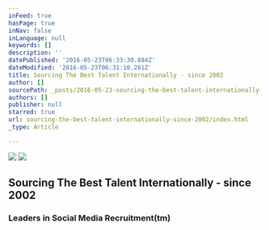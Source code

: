 ```yaml
---
inFeed: true
hasPage: true
inNav: false
inLanguage: null
keywords: []
description: ''
datePublished: '2016-05-23T06:33:30.884Z'
dateModified: '2016-05-23T06:31:10.281Z'
title: Sourcing The Best Talent Internationally - since 2002
author: []
sourcePath: _posts/2016-05-23-sourcing-the-best-talent-internationally-since-2002.md
authors: []
publisher: null
starred: true
url: sourcing-the-best-talent-internationally-since-2002/index.html
_type: Article

---
```

![](https://the-grid-user-content.s3-us-west-2.amazonaws.com/c0c6ef1e-3528-481f-8f9b-b2f23fe9c6d4.jpg)
![](https://the-grid-user-content.s3-us-west-2.amazonaws.com/2c5bf0a0-ab35-4775-8095-b37fc7393c91.png)

## Sourcing The Best Talent Internationally - since 2002

### Leaders in Social Media Recruitment(tm)